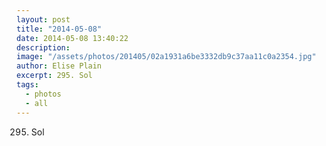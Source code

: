 ```yaml
---
layout: post
title: "2014-05-08"
date: 2014-05-08 13:40:22
description: 
image: "/assets/photos/201405/02a1931a6be3332db9c37aa11c0a2354.jpg"
author: Elise Plain
excerpt: 295. Sol
tags: 
  - photos
  - all
---
```


295. Sol
<p></p>
